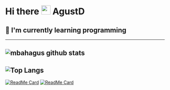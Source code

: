 # Hi there <img src="https://github.com/TheDudeThatCode/TheDudeThatCode/blob/master/Assets/Hi.gif" width="29px"> AgustD
## 🌱 I'm currently learning programming
---
![mbahagus github stats](https://github-readme-stats.vercel.app/api?username=mbahagus&cache_seconds=2000&show_owner=true)
---
![Top Langs](https://github-readme-stats.vercel.app/api/top-langs/?username=mbahagus&show_owner=true)
---
[![ReadMe Card](https://github-readme-stats.vercel.app/api/pin/?username=mbahagus&repo=Rest-API-Node.js&cache_seconds=2000&show_owner=true)](https://github.com/mbahagus/Rest-API-Node.js)
[![ReadMe Card](https://github-readme-stats.vercel.app/api/pin/?username=mbahagus&repo=Rest-API-Python&cache_seconds=2000&show_owner=true)](https://github.com/mbahagus/Rest-API-Python)

<!--
**mbahagus/mbahagus** is a ✨ _special_ ✨ repository because its `README.md` (this file) appears on your GitHub profile.

Here are some ideas to get you started:

- 🔭 I’m currently working on ...
- 🌱 I’m currently learning ...
- 👯 I’m looking to collaborate on ...
- 🤔 I’m looking for help with ...
- 💬 Ask me about ...
- 📫 How to reach me: ...
- 😄 Pronouns: ...
- ⚡ Fun fact: ...
-->
